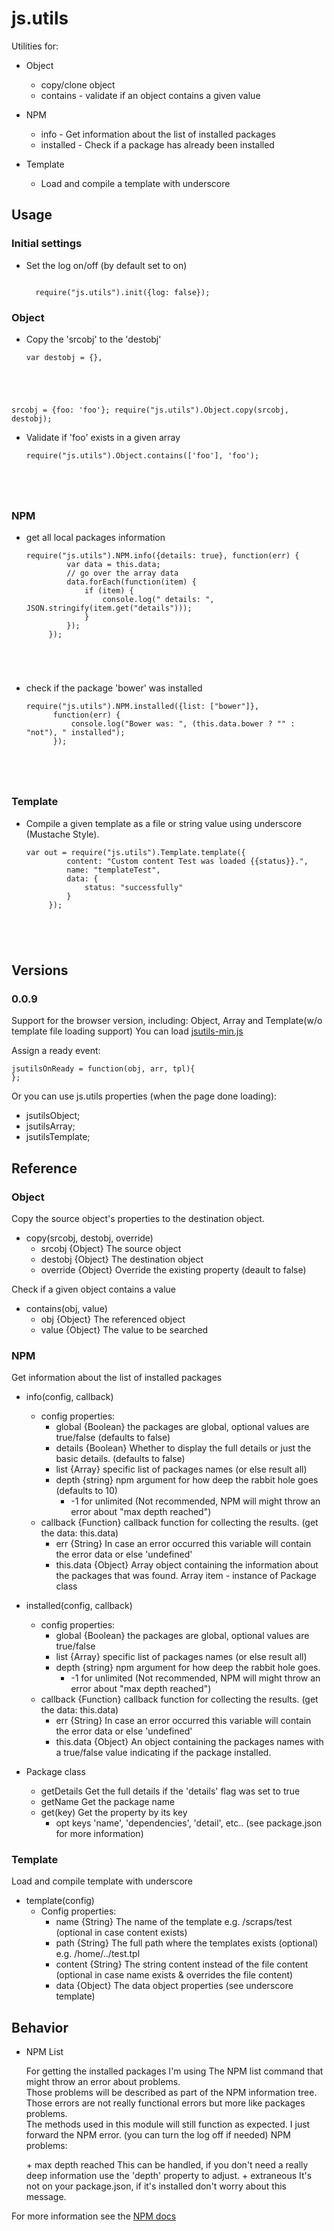 js.utils
==============

<p>Utilities for:</p>

* Object
    + copy/clone object
    + contains  - validate if an object contains a given value

* NPM
    + info      - Get information about the list of installed packages
    + installed - Check if a package has already been installed

* Template
    + Load and compile a template with underscore


## Usage

### Initial settings

* Set the log on/off (by default set to on)
  <pre><code>
    require("js.utils").init({log: false});
  </code></pre>

### Object

* Copy the 'srcobj' to the 'destobj' <br/>

    <pre><code>var destobj = {},
srcobj = {foo: 'foo'};
  require("js.utils").Object.copy(srcobj, destobj);
</code></pre>

* Validate if 'foo' exists in a given array <br/>

    <pre><code>require("js.utils").Object.contains(['foo'], 'foo');
</code></pre>


### NPM
* get all local packages information

    <pre><code>require("js.utils").NPM.info({details: true}, function(err) {
           var data = this.data;
           // go over the array data
           data.forEach(function(item) {
               if (item) {
                   console.log(" details: ", JSON.stringify(item.get("details")));
               }
           });
       });
</code></pre>

* check if the package 'bower' was installed
    <pre><code>require("js.utils").NPM.installed({list: ["bower"]},
        function(err) {
            console.log("Bower was: ", (this.data.bower ? "" : "not"), " installed");
        });
</code></pre>

### Template
* Compile a given template as a file or string value using underscore (Mustache Style). <br/>

    <pre><code>var out = require("js.utils").Template.template({
           content: "Custom content Test was loaded {{status}}.",
           name: "templateTest",
           data: {
               status: "successfully"
           }
       });
</code></pre>


## Versions

### 0.0.9

Support for the browser version, including:
Object, Array and Template(w/o template file loading support)
You can load [jsutils-min.js](https://raw.github.com/lastboy/js.utils/master/jsutils-min.js)

Assign a ready event:

    jsutilsOnReady = function(obj, arr, tpl){
    };
    
Or you can use js.utils properties (when the page done loading):

* jsutilsObject;
* jsutilsArray;
* jsutilsTemplate;



## Reference

### Object

<p>Copy the source object's properties to the destination object.</p>

* copy(srcobj, destobj, override)
    + srcobj {Object} The source object
    + destobj {Object} The destination object
    + override {Object} Override the existing property (deault to false)


<p>Check if a given object contains a value</p>

* contains(obj, value)
    + obj {Object} The referenced object
    + value {Object} The value to be searched


### NPM

<p>Get information about the list of installed packages</p>

* info(config, callback)
    + config properties:
        + global    {Boolean}   the packages are global, optional values are true/false (defaults to false)
        + details   {Boolean}   Whether to display the full details or just the basic details. (defaults to false)
        + list      {Array}     specific list of packages names (or else result all)
        + depth     {string}    npm argument for how deep the rabbit hole goes (defaults to 10)
            + -1 for unlimited (Not recommended, NPM will might throw an error about "max depth reached")
    + callback {Function}   callback function for collecting the results. (get the data: this.data)
        + err       {String} In case an error occurred this variable will contain the error data or else 'undefined'
        + this.data {Object}    Array object containing the information about the packages that was found.
                                Array item - instance of Package class

* installed(config, callback)
    + config properties:
        + global    {Boolean}   the packages are global, optional values are true/false
        + list      {Array}     specific list of packages names (or else result all)
        + depth     {string}    npm argument for how deep the rabbit hole goes.
            + -1 for unlimited (Not recommended, NPM will might throw an error about "max depth reached")
    + callback {Function}       callback function for collecting the results. (get the data: this.data)
        + err       {String}    In case an error occurred this variable will contain the error data or else 'undefined'
        + this.data {Object}    An object containing the packages names with a true/false value indicating if the package installed.

* Package class
    + getDetails    Get the full details if the 'details' flag was set to true
    + getName       Get the package name
    + get(key)      Get the property by its key
        + opt keys  'name', 'dependencies', 'detail', etc.. (see package.json for more information)

### Template

<p>Load and compile template with underscore</p>

* template(config)
    + Config properties:
        + name     {String} The name of the template e.g. /scraps/test (optional in case content exists)
        + path     {String} The full path where the templates exists (optional) e.g. /home/../test.tpl
        + content  {String} The string content instead of the file content (optional in case name exists & overrides the file content)
        + data     {Object} The data object properties (see underscore template)

## Behavior

* NPM List
    <p>For getting the installed packages I'm using The NPM list command that might throw an error about problems.<br/>
    Those problems will be described as part of the NPM information tree. Those errors are not really functional errors but more like packages problems. <br/>
    The methods used in this module will still function as expected. I just forward the NPM error. (you can turn the log off if needed) NPM problems:</p>
    + max depth reached
        This can be handled, if you don't need a really deep information use the 'depth' property to adjust.
    +  extraneous
        It's not on your package.json, if it's installed don't worry about this message.

For more information see the [NPM docs](https://npmjs.org/doc/)

